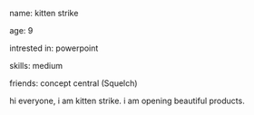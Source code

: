 name: kitten strike

age: 9

intrested in: powerpoint

skills: medium

friends: concept central (Squelch)



hi everyone, i am kitten strike. i am opening beautiful products.

